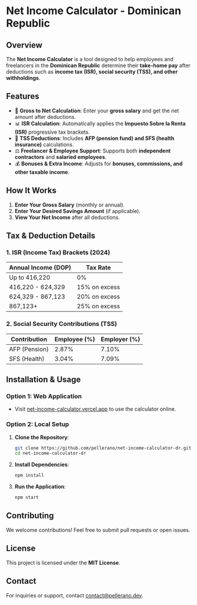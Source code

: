 # Net Income Calculator - Dominican Republic

## Overview

The **Net Income Calculator** is a tool designed to help employees and freelancers in the **Dominican Republic** determine their **take-home pay** after deductions such as **income tax (ISR), social security (TSS), and other withholdings**.

## Features

- 🏦 **Gross to Net Calculation**: Enter your **gross salary** and get the net amount after deductions.
- 📊 **ISR Calculation**: Automatically applies the **Impuesto Sobre la Renta (ISR)** progressive tax brackets.
- 🏥 **TSS Deductions**: Includes **AFP (pension fund) and SFS (health insurance)** calculations.
- ⚖️ **Freelancer & Employee Support**: Supports both **independent contractors** and **salaried employees**.
- 💰 **Bonuses & Extra Income**: Adjusts for **bonuses, commissions, and other taxable income**.

## How It Works

1. **Enter Your Gross Salary** (monthly or annual).
2. **Enter Your Desired Savings Amount** (if applicable).
3. **View Your Net Income** after all deductions.

## Tax & Deduction Details

### 1. **ISR (Income Tax) Brackets (2024)**

| Annual Income (DOP) | Tax Rate      |
| ------------------- | ------------- |
| Up to 416,220       | 0%            |
| 416,220 - 624,329   | 15% on excess |
| 624,329 - 867,123   | 20% on excess |
| 867,123+            | 25% on excess |

### 2. **Social Security Contributions (TSS)**

| Contribution  | Employee (%) | Employer (%) |
| ------------- | ------------ | ------------ |
| AFP (Pension) | 2.87%        | 7.10%        |
| SFS (Health)  | 3.04%        | 7.09%        |

## Installation & Usage

### Option 1: Web Application

- Visit [net-income-calculator.vercel.app](https://net-income-calculator.vercel.app/) to use the calculator online.

### Option 2: Local Setup

1. **Clone the Repository**:
   ```sh
   git clone https://github.com/pellerano/net-income-calculator-dr.git
   cd net-income-calculator-dr
   ```
2. **Install Dependencies**:
   ```sh
   npm install
   ```
3. **Run the Application**:
   ```sh
   npm start
   ```

## Contributing

We welcome contributions! Feel free to submit pull requests or open issues.

## License

This project is licensed under the **MIT License**.

## Contact

For inquiries or support, contact [contact@pellerano.dev](mailto:contact@pellerano.dev).
